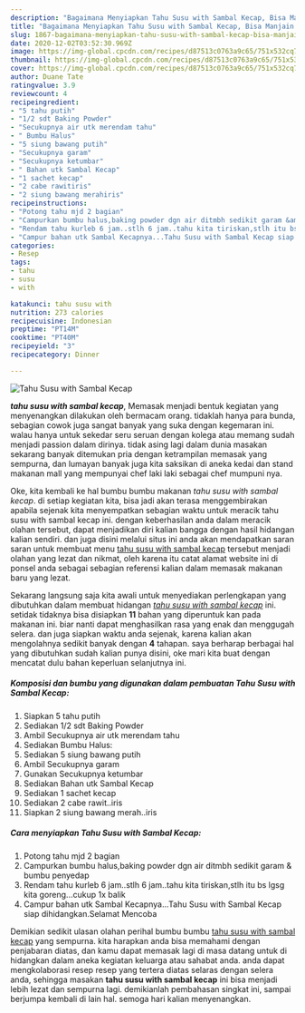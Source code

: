```yaml
---
description: "Bagaimana Menyiapkan Tahu Susu with Sambal Kecap, Bisa Manjain Lidah"
title: "Bagaimana Menyiapkan Tahu Susu with Sambal Kecap, Bisa Manjain Lidah"
slug: 1867-bagaimana-menyiapkan-tahu-susu-with-sambal-kecap-bisa-manjain-lidah
date: 2020-12-02T03:52:30.969Z
image: https://img-global.cpcdn.com/recipes/d87513c0763a9c65/751x532cq70/tahu-susu-with-sambal-kecap-foto-resep-utama.jpg
thumbnail: https://img-global.cpcdn.com/recipes/d87513c0763a9c65/751x532cq70/tahu-susu-with-sambal-kecap-foto-resep-utama.jpg
cover: https://img-global.cpcdn.com/recipes/d87513c0763a9c65/751x532cq70/tahu-susu-with-sambal-kecap-foto-resep-utama.jpg
author: Duane Tate
ratingvalue: 3.9
reviewcount: 4
recipeingredient:
- "5 tahu putih"
- "1/2 sdt Baking Powder"
- "Secukupnya air utk merendam tahu"
- " Bumbu Halus"
- "5 siung bawang putih"
- "Secukupnya garam"
- "Secukupnya ketumbar"
- " Bahan utk Sambal Kecap"
- "1 sachet kecap"
- "2 cabe rawitiris"
- "2 siung bawang merahiris"
recipeinstructions:
- "Potong tahu mjd 2 bagian"
- "Campurkan bumbu halus,baking powder dgn air ditmbh sedikit garam &amp; bumbu penyedap"
- "Rendam tahu kurleb 6 jam..stlh 6 jam..tahu kita tiriskan,stlh itu bs lgsg kita goreng...cukup 1x balik"
- "Campur bahan utk Sambal Kecapnya...Tahu Susu with Sambal Kecap siap dihidangkan.Selamat Mencoba"
categories:
- Resep
tags:
- tahu
- susu
- with

katakunci: tahu susu with 
nutrition: 273 calories
recipecuisine: Indonesian
preptime: "PT14M"
cooktime: "PT40M"
recipeyield: "3"
recipecategory: Dinner

---
```



![Tahu Susu with Sambal Kecap](https://img-global.cpcdn.com/recipes/d87513c0763a9c65/751x532cq70/tahu-susu-with-sambal-kecap-foto-resep-utama.jpg)

<b><i>tahu susu with sambal kecap</i></b>, Memasak menjadi bentuk kegiatan yang menyenangkan dilakukan oleh bermacam orang. tidaklah hanya para bunda, sebagian cowok juga sangat banyak yang suka dengan kegemaran ini. walau hanya untuk sekedar seru seruan dengan kolega atau memang sudah menjadi passion dalam dirinya. tidak asing lagi dalam dunia masakan sekarang banyak ditemukan pria dengan ketrampilan memasak yang sempurna, dan lumayan banyak juga kita saksikan di aneka kedai dan stand makanan mall yang mempunyai chef laki laki sebagai chef mumpuni nya.



Oke, kita kembali ke hal bumbu bumbu makanan <i>tahu susu with sambal kecap</i>. di setiap kegiatan kita, bisa jadi akan terasa menggembirakan apabila sejenak kita menyempatkan sebagian waktu untuk meracik tahu susu with sambal kecap ini. dengan keberhasilan anda dalam meracik olahan tersebut, dapat menjadikan diri kalian bangga dengan hasil hidangan kalian sendiri. dan juga disini melalui situs ini anda akan mendapatkan saran saran untuk membuat menu <u>tahu susu with sambal kecap</u> tersebut menjadi olahan yang lezat dan nikmat, oleh karena itu catat alamat website ini di ponsel anda sebagai sebagian referensi kalian dalam memasak makanan baru yang lezat.


Sekarang langsung saja kita awali untuk menyediakan perlengkapan yang dibutuhkan dalam membuat hidangan <u><i>tahu susu with sambal kecap</i></u> ini. setidak tidaknya bisa disiapkan <b>11</b> bahan yang diperuntuk kan pada makanan ini. biar nanti dapat menghasilkan rasa yang enak dan menggugah selera. dan juga siapkan waktu anda sejenak, karena kalian akan mengolahnya sedikit banyak dengan <b>4</b> tahapan. saya berharap berbagai hal yang dibutuhkan sudah kalian punya disini, oke mari kita buat dengan mencatat dulu bahan keperluan selanjutnya ini.

<!--inarticleads1-->

##### Komposisi dan bumbu yang digunakan dalam pembuatan Tahu Susu with Sambal Kecap:

1. Siapkan 5 tahu putih
1. Sediakan 1/2 sdt Baking Powder
1. Ambil Secukupnya air utk merendam tahu
1. Sediakan  Bumbu Halus:
1. Sediakan 5 siung bawang putih
1. Ambil Secukupnya garam
1. Gunakan Secukupnya ketumbar
1. Sediakan  Bahan utk Sambal Kecap
1. Sediakan 1 sachet kecap
1. Sediakan 2 cabe rawit..iris
1. Siapkan 2 siung bawang merah..iris




<!--inarticleads2-->

##### Cara menyiapkan Tahu Susu with Sambal Kecap:

1. Potong tahu mjd 2 bagian
1. Campurkan bumbu halus,baking powder dgn air ditmbh sedikit garam &amp; bumbu penyedap
1. Rendam tahu kurleb 6 jam..stlh 6 jam..tahu kita tiriskan,stlh itu bs lgsg kita goreng...cukup 1x balik
1. Campur bahan utk Sambal Kecapnya...Tahu Susu with Sambal Kecap siap dihidangkan.Selamat Mencoba




Demikian sedikit ulasan olahan perihal bumbu bumbu <u>tahu susu with sambal kecap</u> yang sempurna. kita harapkan anda bisa memahami dengan penjabaran diatas, dan kamu dapat memasak lagi di masa datang untuk di hidangkan dalam aneka kegiatan keluarga atau sahabat anda. anda dapat mengkolaborasi resep resep yang tertera diatas selaras dengan selera anda, sehingga masakan <b>tahu susu with sambal kecap</b> ini bisa menjadi lebih lezat dan sempurna lagi. demikianlah pembahasan singkat ini, sampai berjumpa kembali di lain hal. semoga hari kalian menyenangkan.
